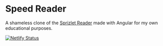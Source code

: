 # Speed Reader
A shameless clone of the [Sprizlet Reader](https://spritz.com/) made with Angular for my own educational purposes.

[![Netlify Status](https://api.netlify.com/api/v1/badges/18b213a5-0e97-4a22-a239-27ee3515b341/deploy-status)](https://app.netlify.com/sites/coli-reader/deploys)